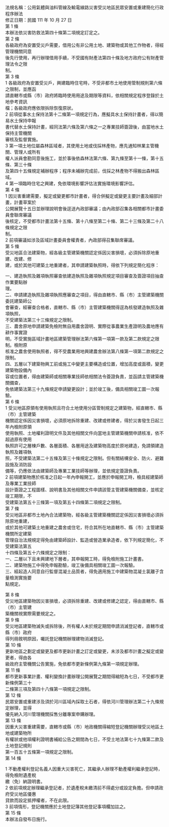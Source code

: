 法規名稱：公用氣體與油料管線及輸電線路災害受災地區民眾安置或重建簡化行政程序辦法  
修正日期：民國 111 年 10 月 27 日  
第 1 條  
本辦法依災害防救法第四十條第二項規定訂定之。  
第 2 條  
各級政府為安置受災戶需要，借用公有非公用土地、建築物或其他工作物者，得經管理機關同意  
後先行使用，再行辦理借用手續，不受國有財產法第四十條及地方政府公有財產管理法令之限  
制。  
第 3 條  
1 各級政府為安置受災戶，興建臨時住宅時，不受非都市土地使用管制規則第六條之限制，並應函  
請直轄市或縣（市）政府將臨時使用用途及期限等資料，依相關規定程序登錄於土地參考資訊  
檔；各級政府應依限拆除恢復原狀。  
2 前項從事水土保持法第十二條第一項規定行為，應擬具水土保持計畫者，得以簡易水土保持申報  
書代替水土保持計畫，經同法第六條及第六條之一之專業技師簽證後，由當地水土保持主管機關  
審核及監督實施。  
3 第一項土地位屬森林區域者，其使用土地或伐採林產物，應先通知林業主管機關、管理人或所有  
權人派員會勘同意後施工，並於事後依森林法第六條、第九條至第十一條，第十五條、第三十條  
及第四十五條規定補辦程序；程序未補辦完成前，伐採之林產物不得搬出森林區域。  
4 第一項臨時住宅之興建，免依環境影響評估法實施環境影響評估。  
第 4 條  
1 因災害重建需要，擬定或變更都市計畫者，得合併擬定或變更主要計畫及細部計畫，計畫草案於  
公開展覽十五日並辦理說明會後逕送內政部審議；由內政部召集各相關都市計畫委員會聯席審議  
後核定，不受都市計畫法第十五條、第十八條至第二十條、第二十三條及第二十八條規定之限  
制。  
2 前項審議如涉及區域計畫委員會權責者，內政部得召集聯席審議。  
第 5 條  
受災地區合法建築物，經各級主管建築機關認定係因災害損壞，必須拆除原地重建、改建、修  
建，或於其他可建築土地重建者，其申請建築執照時，得依下列規定簡化程序：  


一、建造執照及雜項執照審查依建造執照及雜項執照規定項目審查及簽證項目抽查作業要點辦  
理。  
二、申請建造執照及雜項執照應審查之項目，得由直轄市、縣（市）主管建築機關委託建築師公  
會審查，經審查合格者，直轄市、縣（市）主管建築機關得逕為核發建造執照及雜項執照，  
不受建築法第三十三條規定之限制。  
三、農舍原地申請建築免檢附無自用農舍證明、實際從事農業生產證明及農地應有耕作事實證  
明，不受實施區域計畫地區建築管理辦法第六條第一項第一款及第二款規定之限制。檢附原  
核准之農舍使用執照者，得不受農業用地興建農舍辦法第八條第一項第二款規定之限制。  
四、五層以下建築物興工前或施工中變更主要構造或位置，增加高度或面積，變更建築物設備內  
容或位置者，得由建築師或相關專業技師依相關法令簽證負責，並函請主管建築機關備查，  
免依建築法第三十九條規定申請變更設計；並於竣工後，備具相關竣工圖一次報驗。  
第 6 條  
1 受災地區原領有使用執照且符合土地使用分區管制規定之建築物，經直轄市、縣（市）主管建築  
機關認定係因災害損壞，必須原地拆除重建、改建或修建者，得於災害發生日起三年內檢附原領  
使用執照、土地權利證明文件及其他相關文件向當地主管建築機關申請核准，依不超過原有使用  
執照許可之層棟戶數、各層面積、各層用途及建築物高度於原地建造，免請領建造執照及雜項執  
照，不受建築法第二十五條及第三十條規定之限制。但有關結構安全、防火、避難設施及消防設  
備等，仍應依法由建築師及專業工業技師等辦理，並依規定簽證負責。  
2 前項建築物應於核准之日起一年內申報開工，並應於申報開工時，檢具經建築師及專業工業技師  
設計簽證之工程圖樣、說明書及其他相關文件申請該管主管建築機關備查，並核定竣工期限，不  
受建築法第五十三條第一項及第五十四條第二項規定之限制。  
第 7 條  
受災地區非都市土地內合法建築物，經各級主管建築機關認定係因災害損壞必須拆除原地重建，  
或於其他可建築土地重建之農舍或住宅，符合其所在地直轄市、縣（市）主管建築機關所定建築  
管理自治法規規定得免由建築師設計、監造或營造業承造者，依下列規定簡化，不受建築法第五  
十四條及第五十六條規定之限制：  
一、二層以下且未興建地下層者，其申報開工時，得免檢附施工計畫書。  
二、建築物施工中得免申報勘驗，竣工後備具相關竣工圖一次報驗。  
三、經起造人同意自行監督混凝土品質者，得免適用施工中建築物混凝土氯離子含量檢測實施要  
點規定。  


第 8 條  
受災地區建築物因災害損壞，必須拆除重建、改建或修建之認定，得由直轄市、縣（市）主管建  
築機關視實際需要規定之。  
第 9 條  
受災地區建築物滅失或拆除後，所有權人未於規定期間申請消滅登記者，直轄市或縣（市）政府  
得列冊敘明原因，囑託登記機關辦理建物消滅登記。  
第 10 條  
更新地區之劃定或變更及都市更新計畫之訂定或變更，未涉及都市計畫之擬定或變更者，得由各  
級政府主管機關公告實施，免依都市更新條例第九條第一項規定辦理。  
第 11 條  
都市更新事業計畫、權利變換計畫辦理公開展覽之期間得縮短為七日，不受都市更新條例第三十  
二條第三項及第四十八條第一項規定之限制。  
第 12 條  
民眾安置或重建涉及須於河川區域內採取土石者，得依河川管理辦法第二十九條規定辦理，並得  
優先納入河川管理機關採售分離專案申購辦理。  
第 13 條  
因重大災害重建需要，直轄市或縣（市）地政機關得縮短登記機關辦理受災地區土地或建築物所  
有權狀或他項權利證明書補給公告之期間為七日，不受土地法第七十九條第二款及土地登記規則  
第一百五十五條第一項規定之限制。  
第 14 條  


1 不動產權利登記名義人因重大災害死亡，其繼承人辦理不動產權利繼承登記時，得免檢附遺產稅  
繳（免）納證明書。  
2 依前項規定辦理繼承登記者，於遺產稅未繳清前不得處分或設定負擔。但申請政府受災地區優惠  
貸款而設定抵押權者，不在此限。  
3 前項情形，登記機關應於土地登記簿其他登記事項欄加註之。  
第 15 條  
本辦法自發布日施行。  


